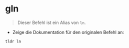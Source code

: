 # gln

> Dieser Befehl ist ein Alias von `ln`.

- Zeige die Dokumentation für den originalen Befehl an:

`tldr ln`
